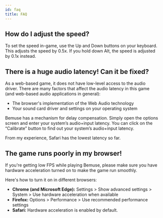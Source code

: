 ```yaml
---
id: faq
title: FAQ
---
```


## How do I adjust the speed?

To set the speed in-game, use the Up and Down buttons on your keyboard. This
adjusts the speed by 0.5x. If you hold down Alt, the speed is adjusted by 0.1x
instead.

## There is a huge audio latency\! Can it be fixed?

As a web-based game, it does not have low-level access to the audio driver.
There are many factors that affect the audio latency in this game (and web-based
audio applications in general):

- The browser's implementation of the Web Audio technology
- Your sound card driver and settings on your operating system

Bemuse has a mechanism for delay compensation. Simply open the options screen
and enter your system’s audio+input latency. You can click on the “Calibrate”
button to find out your system’s audio+input latency.

From my experience, Safari has the lowest latency so far.

## The game runs poorly in my browser!

If you're getting low FPS while playing Bemuse, please make sure you have
hardware acceleration turned on to make the game run smoothly.

Here's how to turn it on in different browsers:

- **Chrome (and Microsoft Edge):** Settings > Show advanced settings > System >
  Use hardware acceleration when available
- **Firefox:** Options > Performance > Use recommended performance settings
- **Safari:** Hardware acceleration is enabled by default.
